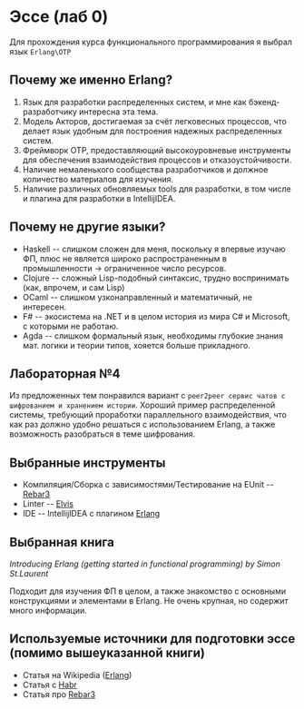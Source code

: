 # Эссе (лаб 0)
Для прохождения курса функционального программирования я выбрал язык `Erlang\OTP`

## Почему же именно Erlang?
1. Язык для разработки распределенных систем, и мне как бэкенд-разработчику интересна эта тема.
2. Модель Акторов, достигаемая за счёт легковесных процессов, что делает язык удобным для построения надежных распределенных систем.
3. Фреймворк OTP, предоставляющий высокоуровневые инструменты для обеспечения взаимодействия процессов и отказоустойчивости.
4. Наличие немаленького сообщества разработчиков и должное количество материалов для изучения.
5. Наличие различных обновляемых tools для разработки, в том числе и плагина для разработки в IntellijIDEA.

## Почему не другие языки?
* Haskell -- слишком сложен для меня, поскольку я впервые изучаю ФП, плюс не является широко распространенным в промышленности -> ограниченное число ресурсов.
* Clojure -- сложный Lisp-подобный синтаксис, трудно воспринимать (как, впрочем, и сам Lisp)
* OCaml -- слишком узконаправленный и математичный, не интересен.
* F# -- экосистема на .NET и в целом история из мира C# и Microsoft, с которыми не работаю.
* Agda -- слишком формальный язык, необходимы глубокие знания мат. логики и теории типов, хояется больше прикладного.

## Лабораторная №4
Из предложенных тем понравился вариант с `peer2peer сервис чатов с шифрованием и хранением истории`. Хороший пример распределенной системы, требующий проработки параллельного взаимодействия, что как раз должно удобно решаться с использованием Erlang, а также возможность разобраться в теме шифрования. 

## Выбранные инструменты
* Компиляция/Сборка с зависимостями/Тестирование на EUnit -- [Rebar3](https://github.com/erlang/rebar3)
* Linter -- [Elvis](https://github.com/inaka/elvis_core)
* IDE -- IntellijIDEA с плагином [Erlang](https://github.com/ignatov/intellij-erlang)

## Выбранная книга
_Introducing Erlang (getting started in functional programming) by Simon St.Laurent_

Подходит для изучения ФП в целом, а также знакомство с основными конструкциями и элементами в Erlang. Не очень крупная, но содержит много информации.

## Используемые источники для подготовки эссе (помимо вышеуказанной книги)
* Статья на Wikipedia ([Erlang](https://ru.wikipedia.org/wiki/Erlang))
* Статья с [Habr](https://habr.com/ru/articles/50028/)
* Статья про [Rebar3](https://habr.com/ru/articles/319950/)
  
